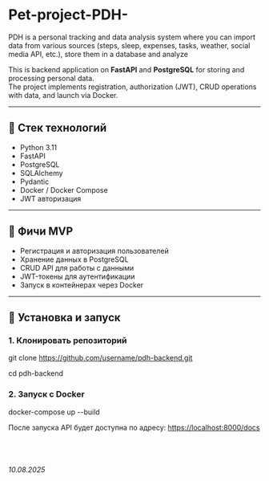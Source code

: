 # Pet-project-PDH-
PDH is a personal tracking and data analysis system where you can import data from various sources (steps, sleep, expenses, tasks, weather, social media API, etc.), store them in a database and analyze


This is backend application on **FastAPI** and **PostgreSQL** for storing and processing personal data.  
The project implements registration, authorization (JWT), CRUD operations with data, and launch via Docker.

---

## 📂 Стек технологий
- Python 3.11
- FastAPI
- PostgreSQL
- SQLAlchemy
- Pydantic
- Docker / Docker Compose
- JWT авторизация

---

## 📜 Фичи MVP
- Регистрация и авторизация пользователей
- Хранение данных в PostgreSQL
- CRUD API для работы с данными
- JWT-токены для аутентификации
- Запуск в контейнерах через Docker

---

## 🚀 Установка и запуск

### 1. Клонировать репозиторий

git clone https://github.com/username/pdh-backend.git

cd pdh-backend

### 2. Запуск с Docker

docker-compose up --build

После запуска API будет доступна по адресу:
[https://localhost:8000/docs](http://localhost:8000/docs)

<br><br>

###### 10.08.2025
